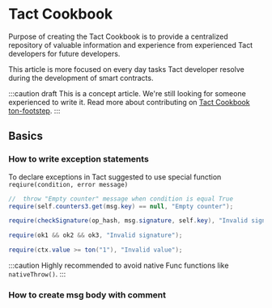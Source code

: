 # Tact Cookbook

Purpose of creating the Tact Cookbook is to provide a centralized repository of valuable information and experience from experienced Tact developers for future developers.

This article is more focused on every day tasks Tact developer resolve during the development of smart contracts.

:::caution draft
This is a concept article. We're still looking for someone experienced to write it. Read more about contributing on [Tact Cookbook ton-footstep](https://github.com/ton-society/ton-footsteps/issues/143).
:::

## Basics
### How to write exception statements

To declare exceptions in Tact suggested to use special function `reqiure(condition, error message)`

```java
//  throw "Empty counter" message when condition is equal True
require(self.counters3.get(msg.key) == null, "Empty counter");

require(checkSignature(op_hash, msg.signature, self.key), "Invalid signature");

require(ok1 && ok2 && ok3, "Invalid signature");

require(ctx.value >= ton("1"), "Invalid value");
```

:::caution
Highly recommended to avoid native Func functions like `nativeThrow()`.
:::


### How to create msg body with comment